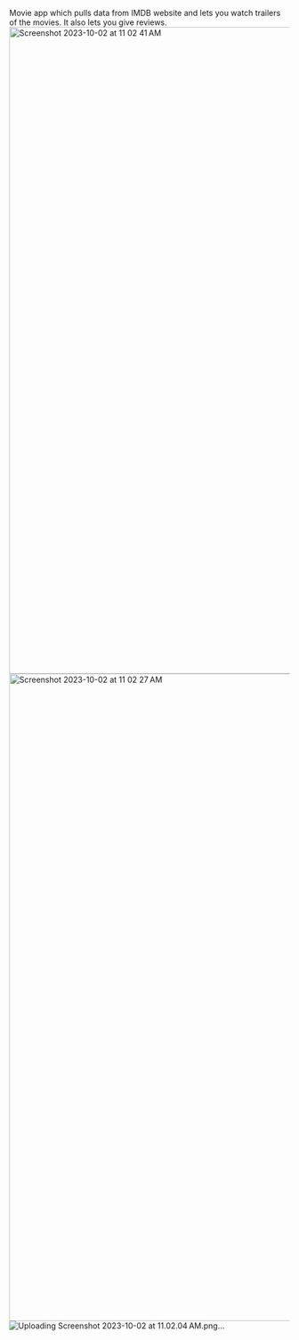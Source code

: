 Movie app which pulls data from IMDB website and lets you watch trailers of the movies. It also lets you give reviews.
<img width="1159" alt="Screenshot 2023-10-02 at 11 02 41 AM" src="https://github.com/ManviMahajanRepo/Movie_App/assets/118879868/0a967599-4876-4c33-ad63-ad58fb22e500">
<img width="1160" alt="Screenshot 2023-10-02 at 11 02 27 AM" src="https://github.com/ManviMahajanRepo/Movie_App/assets/118879868/496adc85-0603-4013-ac54-67e0c5cfb0ac">
![Uploading Screenshot 2023-10-02 at 11.02.04 AM.png…]()
